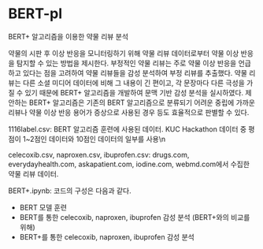# BERT-pl
BERT+ 알고리즘을 이용한 약물 리뷰 분석

약물의 시판 후 이상 반응을 모니터링하기 위해 약물 리뷰 데이터로부터 약물 이상 반응을 탐지할 수 있는 방법을 제시한다. 부정적인 약물 리뷰는 주로 약물 이상 반응을 언급하고 있다는 점을 고려하여 약물 리뷰들을 감성 분석하여 부정 리뷰를 추출했다. 약물 리뷰는 다른 소셜 미디어 데이터에 비해 그 내용이 긴 편이고, 각 문장마다 다른 극성을 가질 수 있기 때문에 BERT+ 알고리즘을 개발하여 문맥 기반 감성 분석을 실시하였다.
제안하는 BERT+ 알고리즘은 기존의 BERT 알고리즘으로 분류되기 어려운 중립에 가까운 리뷰나 약물 이상 반응 용어가 증상으로 사용된 경우 등도 효율적으로 판별할 수 있다.


1116label.csv: BERT 알고리즘 훈련에 사용된 데이터. KUC Hackathon 데이터 중 평점이 1~2점인 데이터와 10점인 데이터의 일부를 사용\n

celecoxib.csv, naproxen.csv, ibuprofen.csv: drugs.com, everydayhealth.com, askapatient.com, iodine.com, webmd.com에서 수집한 약물 리뷰 데이터.

BERT+.ipynb: 코드의 구성은 다음과 같다.
- BERT 모델 훈련
- BERT를 통한 celecoxib, naproxen, ibuprofen 감성 분석 (BERT+와의 비교를 위해)
- BERT+를 통한 celecoxib, naproxen, ibuprofen 감성 분석
